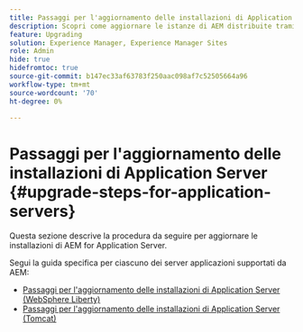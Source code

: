 ```yaml
---
title: Passaggi per l'aggiornamento delle installazioni di Application Server
description: Scopri come aggiornare le istanze di AEM distribuite tramite Application Server.
feature: Upgrading
solution: Experience Manager, Experience Manager Sites
role: Admin
hide: true
hidefromtoc: true
source-git-commit: b147ec33af63783f250aac098af7c52505664a96
workflow-type: tm+mt
source-wordcount: '70'
ht-degree: 0%

---
```



# Passaggi per l&#39;aggiornamento delle installazioni di Application Server {#upgrade-steps-for-application-servers}

Questa sezione descrive la procedura da seguire per aggiornare le installazioni di AEM for Application Server.

Segui la guida specifica per ciascuno dei server applicazioni supportati da AEM:

* [Passaggi per l&#39;aggiornamento delle installazioni di Application Server (WebSphere Liberty)](/help/sites-deploying/app-server-upgrade-wlp.md)
* [Passaggi per l&#39;aggiornamento delle installazioni di Application Server (Tomcat)](/help/sites-deploying/app-server-upgrade-tomcat.md)
